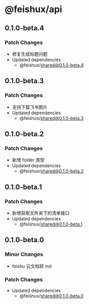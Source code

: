 # @feishux/api

## 0.1.0-beta.4

### Patch Changes

- 修复生成标题问题
- Updated dependencies
  - @feishux/shared@0.1.0-beta.4

## 0.1.0-beta.3

### Patch Changes

- 支持下载飞书图片
- Updated dependencies
  - @feishux/shared@0.1.0-beta.3

## 0.1.0-beta.2

### Patch Changes

- 新增 folder 类型
- Updated dependencies
  - @feishux/shared@0.1.0-beta.2

## 0.1.0-beta.1

### Patch Changes

- 新增获取文件夹下的清单接口
- Updated dependencies
  - @feishux/shared@0.1.0-beta.1

## 0.1.0-beta.0

### Minor Changes

- feishu 云文档转 md

### Patch Changes

- Updated dependencies
  - @feishux/shared@0.1.0-beta.0
